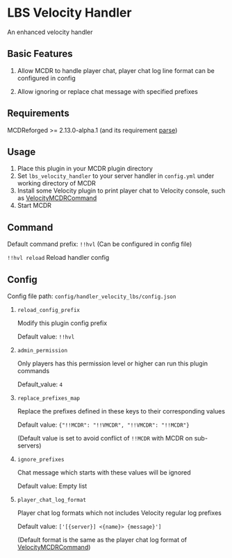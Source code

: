 # LBS Velocity Handler
An enhanced velocity handler

## Basic Features

1. Allow MCDR to handle player chat, player chat log line format can be configured in config

2. Allow ignoring or replace chat message with specified prefixes


## Requirements

MCDReforged >= 2.13.0-alpha.1 (and its requirement [parse](https://pypi.org/project/parse/))

## Usage

1. Place this plugin in your MCDR plugin directory
2. Set `lbs_velocity_handler` to your server handler in `config.yml` under working directory of MCDR
3. Install some Velocity plugin to print player chat to Velocity console, such as [VelocityMCDRCommand](https://github.com/Lazy-Bing-Server/MCDRCommand-Velocity/)
4. Start MCDR

## Command

Default command prefix: `!!hvl` (Can be configured in config file)

`!!hvl reload` Reload handler config


## Config

Config file path: `config/handler_velocity_lbs/config.json`

1. `reload_config_prefix`

   Modify this plugin config prefix

   Default value: `!!hvl`


2. `admin_permission`

   Only players has this permission level or higher can run this plugin commands

   Default_value: `4`


3. `replace_prefixes_map`

   Replace the prefixes defined in these keys to their corresponding values

   Default value: `{"!!MCDR": "!!VMCDR", "!!VMCDR": "!!MCDR"}` 

   (Default value is set to avoid conflict of `!!MCDR` with MCDR on sub-servers)


4. `ignore_prefixes`

   Chat message which starts with these values will be ignored

   Default value: Empty list


5. `player_chat_log_format`

   Player chat log formats which not includes Velocity regular log prefixes

   Default value: `['[{server}] <{name}> {message}']`

   (Default format is the same as the player chat log format of [VelocityMCDRCommand](https://github.com/Lazy-Bing-Server/MCDRCommand-Velocity/))
